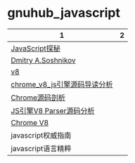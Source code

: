 gnuhub_javascript
========================

| 1 | 2 |
| --- | --- |
| [JavaScript探秘](http://www.nowamagic.net/librarys/veda/detail/1623) | |
| [Dmitry A.Soshnikov](http://dmitrysoshnikov.com/) | |
| [v8](https://github.com/v8/v8) | |
| [chrome_v8_js引擎源码导读分析](http://wenku.baidu.com/view/e11675a7dd3383c4bb4cd27b.html) | |
| [Chrome源码剖析](http://www.cnblogs.com/duguguiyu/archive/2008/10/02/1303095.html) | |
| [JS引擎V8 Parser源码分析](http://www.open-open.com/doc/view/3059953870bb40deabcc83b68e3229bb) | |
| [Chrome V8](https://developers.google.com/v8/intro) | |
| javascript权威指南 | |
| javascript语言精粹 | |